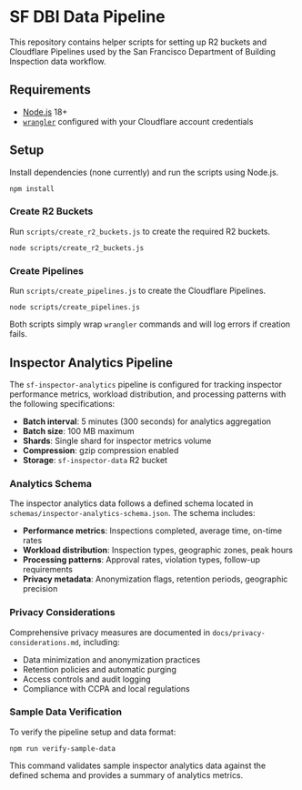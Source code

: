 # SF DBI Data Pipeline

This repository contains helper scripts for setting up R2 buckets and Cloudflare Pipelines used by the San Francisco Department of Building Inspection data workflow.

## Requirements
- [Node.js](https://nodejs.org) 18+
- [`wrangler`](https://developers.cloudflare.com/workers/wrangler/) configured with your Cloudflare account credentials

## Setup
Install dependencies (none currently) and run the scripts using Node.js.

```
npm install
```

### Create R2 Buckets
Run `scripts/create_r2_buckets.js` to create the required R2 buckets.

```
node scripts/create_r2_buckets.js
```

### Create Pipelines
Run `scripts/create_pipelines.js` to create the Cloudflare Pipelines.

```
node scripts/create_pipelines.js
```

Both scripts simply wrap `wrangler` commands and will log errors if creation fails.

## Inspector Analytics Pipeline

The `sf-inspector-analytics` pipeline is configured for tracking inspector performance metrics, workload distribution, and processing patterns with the following specifications:

- **Batch interval**: 5 minutes (300 seconds) for analytics aggregation
- **Batch size**: 100 MB maximum
- **Shards**: Single shard for inspector metrics volume
- **Compression**: gzip compression enabled
- **Storage**: `sf-inspector-data` R2 bucket

### Analytics Schema

The inspector analytics data follows a defined schema located in `schemas/inspector-analytics-schema.json`. The schema includes:

- **Performance metrics**: Inspections completed, average time, on-time rates
- **Workload distribution**: Inspection types, geographic zones, peak hours
- **Processing patterns**: Approval rates, violation types, follow-up requirements
- **Privacy metadata**: Anonymization flags, retention periods, geographic precision

### Privacy Considerations

Comprehensive privacy measures are documented in `docs/privacy-considerations.md`, including:

- Data minimization and anonymization practices
- Retention policies and automatic purging
- Access controls and audit logging
- Compliance with CCPA and local regulations

### Sample Data Verification

To verify the pipeline setup and data format:

```
npm run verify-sample-data
```

This command validates sample inspector analytics data against the defined schema and provides a summary of analytics metrics.

